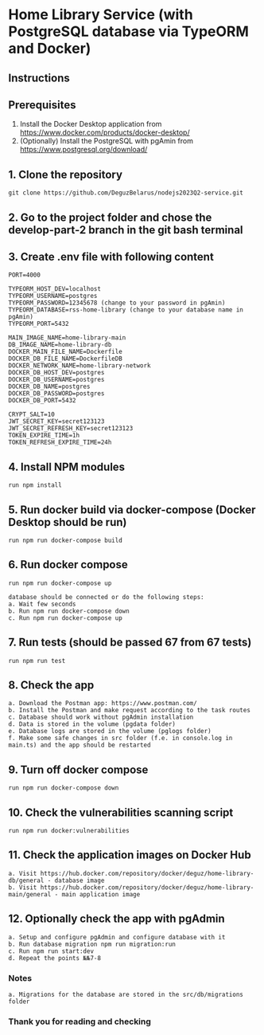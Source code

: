 # Home Library Service (with PostgreSQL database via TypeORM and Docker)

## Instructions

## Prerequisites

1. Install the Docker Desktop application from <https://www.docker.com/products/docker-desktop/>
2. (Optionally) Install the PostgreSQL with pgAmin from <https://www.postgresql.org/download/>

## 1. Clone the repository

```plaintext
git clone https://github.com/DeguzBelarus/nodejs2023Q2-service.git
```

## 2. Go to the project folder and chose the develop-part-2 branch in the git bash terminal

## 3. Create .env file with following content

```plaintext
PORT=4000

TYPEORM_HOST_DEV=localhost
TYPEORM_USERNAME=postgres
TYPEORM_PASSWORD=12345678 (change to your password in pgAmin)
TYPEORM_DATABASE=rss-home-library (change to your database name in pgAmin)
TYPEORM_PORT=5432

MAIN_IMAGE_NAME=home-library-main
DB_IMAGE_NAME=home-library-db
DOCKER_MAIN_FILE_NAME=Dockerfile
DOCKER_DB_FILE_NAME=DockerfileDB
DOCKER_NETWORK_NAME=home-library-network
DOCKER_DB_HOST_DEV=postgres
DOCKER_DB_USERNAME=postgres
DOCKER_DB_NAME=postgres
DOCKER_DB_PASSWORD=postgres
DOCKER_DB_PORT=5432

CRYPT_SALT=10
JWT_SECRET_KEY=secret123123
JWT_SECRET_REFRESH_KEY=secret123123
TOKEN_EXPIRE_TIME=1h
TOKEN_REFRESH_EXPIRE_TIME=24h

```

## 4. Install NPM modules

```plaintext
run npm install
```

## 5. Run docker build via docker-compose (Docker Desktop should be run)

```plaintext
run npm run docker-compose build
```

## 6. Run docker compose

```plaintext
run npm run docker-compose up

database should be connected or do the following steps:
a. Wait few seconds
b. Run npm run docker-compose down
c. Run npm run docker-compose up
```

## 7. Run tests (should be passed 67 from 67 tests)

```plaintext
run npm run test
```

## 8. Check the app

```plaintext
a. Download the Postman app: https://www.postman.com/
b. Install the Postman and make request according to the task routes
c. Database should work without pgAdmin installation
d. Data is stored in the volume (pgdata folder)
e. Database logs are stored in the volume (pglogs folder)
f. Make some safe changes in src folder (f.e. in console.log in main.ts) and the app should be restarted
```

## 9. Turn off docker compose

```plaintext
run npm run docker-compose down
```

## 10. Check the vulnerabilities scanning script

```plaintext
run npm run docker:vulnerabilities
```

## 11. Check the application images on Docker Hub

```plaintext
a. Visit https://hub.docker.com/repository/docker/deguz/home-library-db/general - database image
b. Visit https://hub.docker.com/repository/docker/deguz/home-library-main/general - main application image
```

## 12. Optionally check the app with pgAdmin

```plaintext
a. Setup and configure pgAdmin and configure database with it
b. Run database migration npm run migration:run
c. Run npm run start:dev
d. Repeat the points №№7-8
```

### Notes

```plaintext
a. Migrations for the database are stored in the src/db/migrations folder 
```

### Thank you for reading and checking

